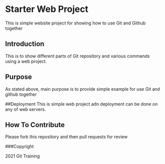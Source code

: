 # Starter Web Project

This is simple website project for showing how to use Git and Github together

## Introduction
This is to show different parts of Git repository and various commands using a web project.

## Purpose

As stated above, main purpose is to provide simple example for use Git and github together

##Deployment
This is simple web project adn deployment can be done on any of web servers.

## How To Contribute 
Please fork this repository and then pull requests for review

###Copyright

2021 Git Training

